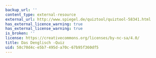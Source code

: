 ```yaml
---
backup_url: ''
content_type: external-resource
external_url: http://www.spiegel.de/quiztool/quiztool-58341.html
has_external_licence_warning: true
has_external_license_warning: true
is_broken: ''
license: https://creativecommons.org/licenses/by-nc-sa/4.0/
title: Das Denglisch -Quiz
uid: 58c70d4c-e5b7-495d-a70c-67b95f360df5
---
```

